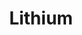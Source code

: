 ---
layout: default
title: "Lithium"
bodyClass: heroImagePadding
group: "navigation"
redirect_from:
  - /lithium/
  - /contact/
  - /team/
modules:
    - {name: hero, heading: "Scaling lithium supply <br> for the electric era", imgSrc: "images/lilacSolutions_landscape_saltake.jpg", class: "moduleHeroLithium"}
    - {name: bodyText, heading: "Lithium’s position", preamble: "Lithium, the irreplaceable metal", body: "<p>Lithium is irreplaceable for the high-energy batteries that power electric vehicles. Lithium has a unique position on the periodic table, offering performance that cannot be replicated by other metals. High energy density also means fewer cells and smaller footprint, which translates to lower costs for both vehicle and grid applications. Lithium is essential for the energy transition.</p>"}
    - {name: superHeaderBody, heading: "A market on the rise", preamble: "100% EV → <br>30x Li demand", body: "<p>Automakers are converting their factories to exclusively produce electric vehicles. This is great news for the planet but requires a 30x jump in lithium supply.</p>"}
    - {name: image, imageSrc: "images/lilacSolutions_landscape_road.jpg"}
    - {name: headerBodyButton, heading: "Enabling technology", preamble: "Unlocking new resources", body: "<p>Brine resources – natural deposits of salt water – contain enough lithium to power the world. However, efforts to increase production from brines have mostly stalled due to environmental and technical problems. Lithium brine developers need new technology to quickly and efficiently bring online new production.</p>", buttonText: "Technology", buttonUrl: "/technology.html", buttonIcon: ">"}
    - {name: headerBodyButton, heading: "Work With Us", preamble: "Join the journey", body: "<p>Help us build the lithium supply chain.</p>", buttonText: "Careers", buttonUrl: "/careers.html", buttonIcon: ">"}
    - {name: image, imageSrc: "images/lilacSolutions_landscape_snowyField.jpg"}
---